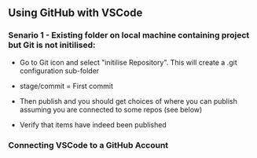 ## Using GitHub with VSCode

### Senario 1 - Existing folder on local machine containing project but Git is not initilised:  

* Go to Git icon and select "initilise Repository". This will create a .git configuration sub-folder  

* stage/commit = First commit  

* Then publish and you should get choices of where you can publish assuming you are connected to some repos (see below)  

* Verify that items have indeed been published  

### Connecting VSCode to a GitHub Account  
